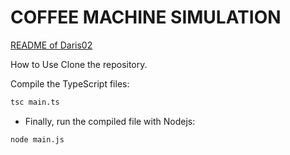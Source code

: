 # COFFEE MACHINE SIMULATION

[README of Daris02](https://github.com/Daris02/prog-5-d5/blob/main/README.md)

How to Use
Clone the repository.

Compile the TypeScript files:

```bash
tsc main.ts
```

- Finally, run the compiled file with Nodejs:

```bash
node main.js
```
